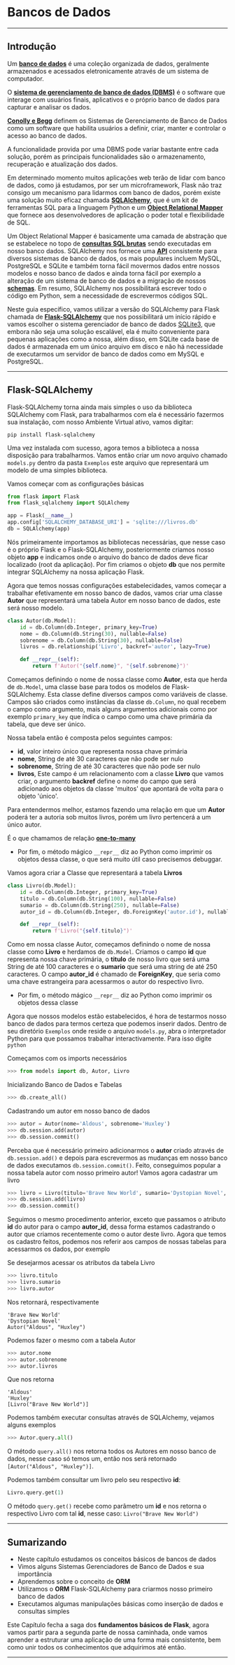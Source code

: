 # Bancos de Dados

---------------------------------------

## Introdução

Um **[banco de dados](https://pt.wikipedia.org/wiki/Banco_de_dados)** é uma coleção organizada de dados, geralmente armazenados e acessados eletronicamente através de um sistema de computador.

O **[sistema de gerenciamento de banco de dados (DBMS)](https://pt.wikipedia.org/wiki/Sistema_de_gerenciamento_de_banco_de_dados)** é o software que interage com usuários finais, aplicativos e o próprio banco de dados para capturar e analisar os dados.

**[Conolly e Begg](https://www.pearson.com/us/higher-education/program/Connolly-Database-Systems-A-Practical-Approach-to-Design-Implementation-and-Management-6th-Edition/PGM116956.html)** definem os Sistemas de Gerenciamento de Banco de Dados como um software que habilita usuários a definir, criar, manter e controlar o acesso ao banco de dados.

A funcionalidade provida por uma DBMS pode variar bastante entre cada solução, porém as principais funcionalidades são o armazenamento, recuperação e atualização dos dados.

Em determinado momento muitos aplicações web terão de lidar com banco de dados, como já estudamos, por ser um microframework, Flask não traz consigo um mecanismo para lidarmos com banco de dados, porém existe uma solução muito eficaz chamada **[SQLAlchemy](https://www.sqlalchemy.org/)**, que é um kit de ferramentas SQL para a linguagem Python e um **[Object Relational Mapper](https://en.wikipedia.org/wiki/Object-relational_mapping)** que fornece aos desenvolvedores de aplicação o poder total e flexibilidade de SQL.

Um Object Relational Mapper é basicamente uma camada de abstração que se estabelece no topo de **[consultas SQL brutas](https://www.codecademy.com/articles/sql-commands)** sendo executadas em nosso banco dados. SQLAlchemy nos fornece uma **[API](https://en.wikipedia.org/wiki/Application_programming_interface)** consistente para diversos sistemas de banco de dados, os mais populares incluem MySQL, PostgreSQL e SQLite e também torna fácil movermos dados entre nossos modelos e nosso banco de dados e ainda torna fácil por exemplo a alteração de um sistema de banco de dados e a migração de nossos **[schemas](https://en.wikipedia.org/wiki/Database_schema)**. Em resumo, SQLAlchemy nos possibilitará escrever todo o código em Python, sem a necessidade de escrevermos códigos SQL.

Neste guia específico, vamos utilizar a versão do SQLAlchemy para Flask chamada de **[Flask-SQLAlchemy](https://flask-sqlalchemy.palletsprojects.com/en/2.x/)** que nos possibilitará um início rápido e vamos escolher o sistema gerenciador de banco de dados [SQLite3](https://www.sqlite.org/index.html), que embora não seja uma solução escalável, ela é muito conveniente para pequenas aplicações como a nossa, além disso, em SQLite cada base de dados é armazenada em um único arquivo em disco e não há necessidade de executarmos um servidor de banco de dados como em MySQL e PostgreSQL.

---------------------------------------

## Flask-SQLAlchemy

Flask-SQLAlchemy torna ainda mais simples o uso da biblioteca SQLAlchemy com Flask, para trabalharmos com ela é necessário fazermos sua instalação, com nosso Ambiente Virtual ativo, vamos digitar:

```
pip install flask-sqlalchemy
```

Uma vez instalada com sucesso, agora temos a biblioteca a nossa disposição para trabalharmos. Vamos então criar um novo arquivo chamado `models.py` dentro da pasta `Exemplos` este arquivo que representará um modelo de uma simples biblioteca.

Vamos começar com as configurações básicas

```python
from flask import Flask
from flask_sqlalchemy import SQLAlchemy 

app = Flask(__name__)
app.config['SQLALCHEMY_DATABASE_URI'] = 'sqlite:///livros.db'
db = SQLAlchemy(app)
```

Nós primeiramente importamos as bibliotecas necessárias, que nesse caso é o próprio Flask e o Flask-SQLAlchemy, posteriormente criamos nosso objeto **app** e indicamos onde o arquivo do banco de dados deve ficar localizado (root da aplicação). Por fim criamos o objeto **db** que nos permite integrar SQLAlchemy na nossa aplicação Flask.

Agora que temos nossas configurações estabelecidades, vamos começar a trabalhar efetivamente em nosso banco de dados, vamos criar uma classe **Autor** que representará uma tabela Autor em nosso banco de dados, este será nosso modelo.

```python
class Autor(db.Model):
	id = db.Column(db.Integer, primary_key=True)
	nome = db.Column(db.String(30), nullable=False)
	sobrenome = db.Column(db.String(30), nullable=False)
	livros = db.relationship('Livro', backref='autor', lazy=True)

	def __repr__(self):
		return f'Autor("{self.nome}", "{self.sobrenome}")'
```

Começamos definindo o nome de nossa classe como **Autor**, esta que herda de `db.Model`, uma classe base para todos os modelos de Flask-SQLAlchemy. Esta classe define diversos campos como variáveis de classe. Campos são criados como instâncias da classe `db.Column`, no qual recebem o campo como argumento, mais alguns argumentos adicionais como por exemplo `primary_key` que índica o campo como uma chave primária da tabela, que deve ser único.

Nossa tabela então é composta pelos seguintes campos:

- **id**, valor inteiro único que representa nossa chave primária
- **nome**, String de até 30 caracteres que não pode ser nulo
- **sobrenome**, String de até 30 caracteres que não pode ser nulo
- **livros**, Este campo é um relacionamento com a classe **Livro** que vamos criar, o argumento **backref** define o nome do campo que será adicionado aos objetos da classe 'muitos' que apontará de volta para o objeto 'único'. 

Para entendermos melhor, estamos fazendo uma relação em que um **Autor** poderá ter a autoria sob muitos livros, porém um livro pertencerá a um único autor. 

É o que chamamos de relação **[one-to-many](https://en.wikipedia.org/wiki/One-to-many_(data_model))**

- Por fim, o método mágico `__repr__` diz ao Python como imprimir os objetos dessa classe, o que será muito útil caso precisemos debuggar.

Vamos agora criar a Classe que representará a tabela **Livros**

```python
class Livro(db.Model):
	id = db.Column(db.Integer, primary_key=True)
	titulo = db.Column(db.String(100), nullable=False)
	sumario = db.Column(db.String(250), nullable=False)
	autor_id = db.Column(db.Integer, db.ForeignKey('autor.id'), nullable=False)

	def __repr__(self):
		return f'Livro("{self.titulo}")'
```

Como em nossa classe Autor, começamos definindo o nome de nossa classe como **Livro** e herdamos de `db.Model`. Criamos o campo **id** que representa nossa chave primária, o **titulo** de nosso livro que será uma String de até 100 caracteres e o **sumario** que será uma string de até 250 caracteres. O campo **autor_id** é chamado de **ForeignKey**, que seria como uma chave estrangeira para acessarmos o autor do respectivo livro.

- Por fim, o método mágico `__repr__` diz ao Python como imprimir os objetos dessa classe

Agora que nossos modelos estão estabelecidos, é hora de testarmos nosso banco de dados para termos certeza que podemos inserir dados. Dentro de seu diretório `Exemplos` onde reside o arquivo `models.py`, abra o interpretador Python para que possamos trabalhar interactivamente. Para isso digite `python`

Começamos com os imports necessários

```python
>>> from models import db, Autor, Livro
```

Inicializando Banco de Dados e Tabelas

```python
>>> db.create_all()
```

Cadastrando um autor em nosso banco de dados

```python
>>> autor = Autor(nome='Aldous', sobrenome='Huxley')
>>> db.session.add(autor)
>>> db.session.commit()
```

Perceba que é necessário primeiro adicionarmos o **autor** criado através de `db.session.add()` e depois para escrevermos as mudanças em nosso banco de dados executamos `db.session.commit()`. Feito, conseguimos popular a nossa tabela autor com nosso primeiro autor! Vamos agora cadastrar um livro

```python
>>> livro = Livro(titulo='Brave New World', sumario='Dystopian Novel', autor_id=autor.id)
>>> db.session.add(livro)
>>> db.session.commit()
```

Seguimos o mesmo procedimento anterior, exceto que passamos o atributo **id** do autor para o campo **autor_id**, dessa forma estamos cadastrando o autor que criamos recentemente como o autor deste livro. Agora que temos os cadastro feitos, podemos nos referir aos campos de nossas tabelas para acessarmos os dados, por exemplo

Se desejarmos acessar os atributos da tabela Livro

```python
>>> livro.titulo
>>> livro.sumario
>>> livro.autor
```

Nos retornará, respectivamente

```
'Brave New World'
'Dystopian Novel'
Autor("Aldous", "Huxley")
```

Podemos fazer o mesmo com a tabela Autor

```python
>>> autor.nome
>>> autor.sobrenome
>>> autor.livros
```

Que nos retorna

```
'Aldous'
'Huxley'
[Livro("Brave New World")]
```

Podemos também executar consultas através de SQLAlchemy, vejamos alguns exemplos

```python
>>> Autor.query.all()
```

O método `query.all()` nos retorna todos os Autores em nosso banco de dados, nesse caso só temos um, então nos será retornado `[Autor("Aldous", "Huxley")]`. 

Podemos também consultar um livro pelo seu respectivo **id**:

```python
Livro.query.get(1)
```

O método `query.get()` recebe como parâmetro um **id** e nos retorna o respectivo Livro com tal **id**, nesse caso: `Livro("Brave New World")`

---------------------------------------

## Sumarizando

- Neste capítulo estudamos os conceitos básicos de bancos de dados
- Vimos alguns Sistemas Gerenciadores de Banco de Dados e sua importância
- Aprendemos sobre o conceito de **ORM**
- Utilizamos o **ORM** Flask-SQLAlchemy para criarmos nosso primeiro banco de dados
- Executamos algumas manipulações básicas como inserção de dados e consultas simples

Este Capítulo fecha a saga dos **fundamentos básicos de Flask**, agora vamos partir para a segunda parte de nossa caminhada, onde vamos aprender a estruturar uma aplicação de uma forma mais consistente, bem como unir todos os conhecimentos que adquirimos até então.

---------------------------------------
